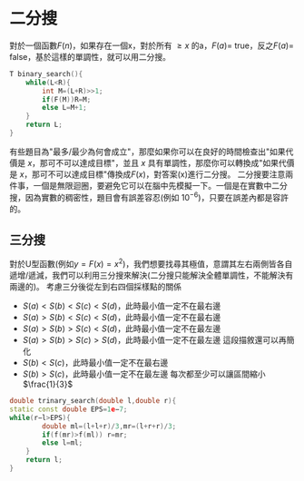# 二分搜
對於一個函數$F(n)$，如果存在一個x，對於所有 $\geq x$ 的a，$F(a)=$ true，反之$F(a)=$ false，基於這樣的單調性，就可以用二分搜。
```cpp
T binary_search(){
    while(L<R){
        int M=(L+R)>>1;
        if(F(M))R=M;
        else L=M+1;
    }
    return L;
}
```
有些題目為"最多/最少為何會成立"，那麼如果你可以在良好的時間檢查出"如果代價是 $x$，那可不可以達成目標"，並且 $x$ 具有單調性，那麼你可以轉換成"如果代價是 $x$，那可不可以達成目標"傳換成$F(x)$，對答案(x)進行二分搜。
二分搜要注意兩件事，一個是無限迴圈，要避免它可以在腦中先模擬一下。一個是在實數中二分搜，因為實數的稠密性，題目會有誤差容忍(例如 $10^{-6}$)，只要在誤差內都是容許的。
## 三分搜
對於U型函數(例如$y=F(x)=x^2$)，我們想要找尋其極值，意謂其左右兩側皆各自遞增/遞減，我們可以利用三分搜來解決(二分搜只能解決全體單調性，不能解決有兩邊的)。
考慮三分後從左到右四個採樣點的關係
* $S(a) < S(b) < S(c) < S(d)$，此時最小值一定不在最右邊
* $S(a) > S(b) < S(c) < S(d)$，此時最小值一定不在最右邊
* $S(a) > S(b) > S(c) < S(d)$，此時最小值一定不在最左邊
* $S(a) > S(b) > S(c) > S(d)$，此時最小值一定不在最左邊
這段描敘還可以再簡化
* $S(b) < S(c)$，此時最小值一定不在最右邊
* $S(b) > S(c)$，此時最小值一定不在最左邊
每次都至少可以讓區間縮小$\frac{1}{3}$
```cpp
double trinary_search(double l,double r){
static const double EPS=1e−7;
while(r−l>EPS){
        double ml=(l+l+r)/3,mr=(l+r+r)/3;
        if(f(mr)>f(ml)) r=mr;
        else l=ml;
    }
    return l;
}
```